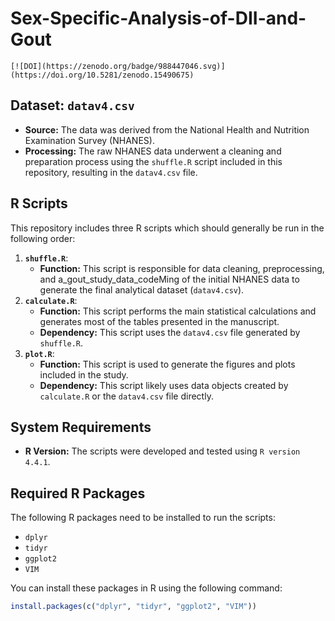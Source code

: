 # Sex-Specific-Analysis-of-DII-and-Gout

```
[![DOI](https://zenodo.org/badge/988447046.svg)](https://doi.org/10.5281/zenodo.15490675)
```

## Dataset: `datav4.csv`

* **Source:** The data was derived from the National Health and Nutrition Examination Survey (NHANES).
* **Processing:** The raw NHANES data underwent a cleaning and preparation process using the `shuffle.R` script included in this repository, resulting in the `datav4.csv` file.

## R Scripts

This repository includes three R scripts which should generally be run in the following order:

1.  **`shuffle.R`**:
    * **Function:** This script is responsible for data cleaning, preprocessing, and a_gout_study_data_codeMing of the initial NHANES data to generate the final analytical dataset (`datav4.csv`).
2.  **`calculate.R`**:
    * **Function:** This script performs the main statistical calculations and generates most of the tables presented in the manuscript.
    * **Dependency:** This script uses the `datav4.csv` file generated by `shuffle.R`.
3.  **`plot.R`**:
    * **Function:** This script is used to generate the figures and plots included in the study.
    * **Dependency:** This script likely uses data objects created by `calculate.R` or the `datav4.csv` file directly.

## System Requirements

* **R Version:** The scripts were developed and tested using `R version 4.4.1`.

## Required R Packages

The following R packages need to be installed to run the scripts:

* `dplyr`
* `tidyr`
* `ggplot2`
* `VIM`

You can install these packages in R using the following command:
```R
install.packages(c("dplyr", "tidyr", "ggplot2", "VIM"))
```
